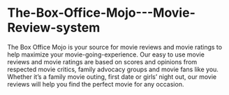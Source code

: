 # The-Box-Office-Mojo---Movie-Review-system
The Box Office Mojo is your source for movie reviews and movie ratings to help maximize your movie-going-experience. Our easy to use movie reviews and movie ratings are based on scores and opinions from respected movie critics, family advocacy groups and movie fans like you. Whether it’s a family movie outing, first date or girls’ night out, our movie reviews will help you find the perfect movie for any occasion. 
